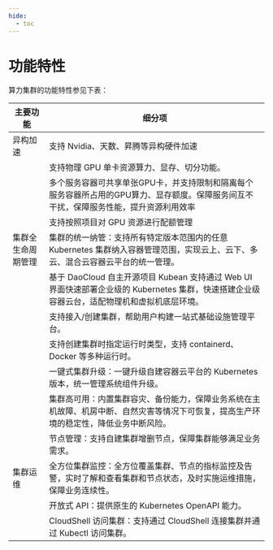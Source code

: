```yaml
---
hide:
  - toc
---
```


# 功能特性

算力集群的功能特性参见下表：

| 主要功能 | 细分项 |
| ------- | ------ |
| 异构加速           | 支持  Nvidia、天数、昇腾等异构硬件加速                       |
|                    | 支持物理 GPU  单卡资源算力、显存、切分功能。                 |
|                    | 多个服务容器可共享单张GPU卡，并支持限制和隔离每个服务容器所占用的GPU算力、显存额度。保障服务间互不干扰，保障服务性能，提升资源利用效率 |
|                    | 支持按照项目对  GPU 资源进行配额管理                         |
| 集群全生命周期管理 | 集群的统一纳管：支持所有特定版本范围内的任意  Kubernetes 集群纳入容器管理范围，实现云上、云下、多云、混合云容器云平台的统一管理。 |
|                    | 基于  DaoCloud 自主开源项目 Kubean 支持通过 Web UI 界面快速部署企业级的 Kubernetes  集群，快速搭建企业级容器云台，适配物理机和虚拟机底层环境。 |
|                    | 支持接入/创建集群，帮助用户构建一站式基础设施管理平台。      |
|                    | 支持创建集群时指定运行时类型，支持  containerd、Docker 等多种运行时。 |
|                    | 一键式集群升级：一键升级自建容器云平台的  Kubernetes 版本，统一管理系统组件升级。 |
|                    | 集群高可用：内置集群容灾、备份能力，保障业务系统在主机故障、机房中断、自然灾害等情况下可恢复，提高生产环境的稳定性，降低业务中断风险。 |
|                    | 节点管理：支持自建集群增删节点，保障集群能够满足业务需求。   |
| 集群运维           | 全方位集群监控：全方位覆盖集群、节点的指标监控及告警，实时了解和查看集群和节点状态，及时实施运维措施，保障业务连续性。 |
|                    | 开放式  API：提供原生的 Kubernetes OpenAPI 能力。            |
|                    | CloudShell  访问集群：支持通过 CloudShell 连接集群并通过 Kubectl 访问集群。 |
